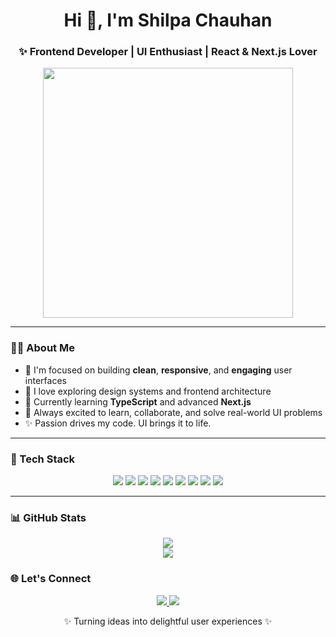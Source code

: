 <h1 align="center">Hi 👋, I'm Shilpa Chauhan</h1>
<h3 align="center">✨ Frontend Developer | UI Enthusiast | React & Next.js Lover</h3>

<p align="center">
  <img src="https://cdn.dribbble.com/users/1059583/screenshots/4171367/media/5c8264a20b2471158e8cb01b4d3ef0f1.gif" width="400"/>
</p>

---

### 👩‍💻 About Me

- 🔭 I'm focused on building **clean**, **responsive**, and **engaging** user interfaces  
- 🧠 I love exploring design systems and frontend architecture  
- 🌱 Currently learning **TypeScript** and advanced **Next.js**  
- 🎯 Always excited to learn, collaborate, and solve real-world UI problems  
- ✨ Passion drives my code. UI brings it to life.  

---

### 🚀 Tech Stack

<p align="center">
  <img src="https://img.shields.io/badge/HTML5-E34F26?style=flat-square&logo=html5&logoColor=white"/>
  <img src="https://img.shields.io/badge/CSS3-1572B6?style=flat-square&logo=css3&logoColor=white"/>
  <img src="https://img.shields.io/badge/JavaScript-F7DF1E?style=flat-square&logo=javascript&logoColor=black"/>
  <img src="https://img.shields.io/badge/React-20232A?style=flat-square&logo=react&logoColor=61DAFB"/>
  <img src="https://img.shields.io/badge/Next.js-000000?style=flat-square&logo=nextdotjs&logoColor=white"/>
  <img src="https://img.shields.io/badge/TailwindCSS-38B2AC?style=flat-square&logo=tailwind-css&logoColor=white"/>
  <img src="https://img.shields.io/badge/Material UI-007FFF?style=flat-square&logo=mui&logoColor=white"/>
  <img src="https://img.shields.io/badge/Bootstrap-563D7C?style=flat-square&logo=bootstrap&logoColor=white"/>
  <img src="https://img.shields.io/badge/Redux-764ABC?style=flat-square&logo=redux&logoColor=white"/>
</p>

---

### 📊 GitHub Stats

<p align="center">
  <img src="https://streak-stats.demolab.com?user=chauhanshilpa&theme=react&hide_border=false" />
  <br/>
  <img src="https://github-readme-stats.vercel.app/api/top-langs/?username=chauhanshilpa&layout=compact&theme=react&hide_border=false" />
</p>

### 🌐 Let's Connect

<p align="center">
  <a href="https://linkedin.com/in/chauhan-shilpa">
    <img src="https://img.shields.io/badge/-LinkedIn-%230077B5?style=for-the-badge&logo=linkedin&logoColor=white"/>
  </a>
  <a href="mailto:chauhanshilpa602@gmail.com">
    <img src="https://img.shields.io/badge/-Email-D14836?style=for-the-badge&logo=gmail&logoColor=white"/>
  </a>
</p>

<p align="center">✨ Turning ideas into delightful user experiences ✨</p>
